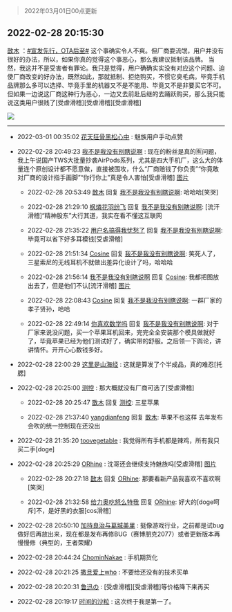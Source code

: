> 2022年03月01日00点更新
<link rel="stylesheet" href="https://cdn.jsdelivr.net/gh/taotie6/sampleJSON@main/css/photo_show.css">
<meta name="referrer" content="no-referrer" />


 ## 2022-02-28 20:15:30 

 [㪚木](https://www.coolapk.com/feed/33893717?shareKey=NDZhMzI4YjA0ZGFlNjIxY2M5ZDM~) ：<a class="feed-link-tag" href="/t/宣发先行，OTA后至?type=0">#宣发先行，OTA后至#</a> 这个事确实令人不爽。但厂商耍流氓，用户并没有很好的办法，所以，如果你真的觉得这个事恶心，那么我建议抵制该品牌。
当然，我这并不是受害者有罪论。我只是觉得，用户确确实实没有对应这个问题、迫使厂商改变的好办法，既然如此，那就抵制、拒绝购买，不惯它臭毛病<!--break-->。毕竟手机品牌那么多可以选择、毕竟手里的机器又不是不能用、毕竟又不是非要买它不可。
但如果一边说这厂商这种行为恶心，一边又去前赴后继的去踊跃购买，那么我只能说这类用户很贱了[受虐滑稽][受虐滑稽][受虐滑稽] 

<div class="album">
<img class="img-item" src="http://image.coolapk.com/feed/2019/0507/23/1081091_4586_1095@230x167.gif" />
</div>

 ------- 

- 2022-03-01 00:35:02 [花天狂骨黑松心中](uid=3041572) : 魅族用户手动点赞 

- 2022-02-28 20:49:23 [我不是我没有别瞎说啊](uid=2231912) : 现在的粉丝是真的🈶问题，我上午说国产TWS大批量抄袭AirPods系列，尤其是四大手机厂，这么大的体量连个原创设计都不愿意做，直接被围攻，什么“厂商赔钱了你负责”“你竟敢对厂商的设计指手画脚”“你行你上”真是令人害怕[受虐滑稽] [图片](http://image.coolapk.com/feed/2022/0228/20/2231912_d5a00602_2562_4728_821@719x1747.png)

    - 2022-02-28 20:53:49 [㪚木](uid=1081091) 回复 [我不是我没有别瞎说啊](uid=2231912): 哈哈哈[笑哭] 

    - 2022-02-28 21:29:10 [枫燐花羽纷飞](uid=3295709) 回复 [我不是我没有别瞎说啊](uid=2231912): [流汗滑稽]“精神股东”大行其道，我实在看不懂这互联网 

    - 2022-02-28 21:35:22 [用户名搞得我忧愁了](uid=477854) 回复 [我不是我没有别瞎说啊](uid=2231912): 毕竟可以省下好多耳模钱[受虐滑稽] 

    - 2022-02-28 21:51:34 [Cosine](uid=614526) 回复 [我不是我没有别瞎说啊](uid=2231912): 笑死人了，三星索尼的无线耳机不就做出差异化设计了吗，哈哈哈 

    - 2022-02-28 21:56:14 [我不是我没有别瞎说啊](uid=2231912) 回复 [Cosine](uid=614526): 我都把图放出去了，但是他们不认[流汗滑稽] [图片](http://image.coolapk.com/feed/2022/0228/10/2231912_cae7dc66_4447_5889_294@3000x1320.jpeg)

    - 2022-02-28 22:08:43 [Cosine](uid=614526) 回复 [我不是我没有别瞎说啊](uid=2231912): 一群厂家的孝子贤孙，哈哈 

    - 2022-02-28 22:49:14 [你喜欢数学吗](uid=3533876) 回复 [我不是我没有别瞎说啊](uid=2231912): 对于厂家来说没问题，买一个苹果耳机回来，完完全全安装那个模具做就好了，毕竟苹果已经为他们测试好了，确实带的舒服。之后领一下舆论，讲讲情怀。开开心心数钱多好。 

- 2022-02-28 22:00:29 [这里是山海经](uid=3048036) : 这就是算发了个半成品，真的难忍[托腮] 

- 2022-02-28 20:25:00 [测控](uid=1933010) : 那大概就没有厂商可选了[受虐滑稽] 

    - 2022-02-28 20:25:47 [㪚木](uid=1081091) 回复 [测控](uid=1933010): 三星苹果 

    - 2022-02-28 21:37:40 [yangdianfeng](uid=3033066) 回复 [㪚木](uid=1081091): 苹果不也这样 去年发布会吹的统一控制现在还没出 

- 2022-02-28 21:35:20 [toovegetable](uid=2180995) : 我觉得所有手机都是辣鸡，所有我只买二手[doge] 

- 2022-02-28 20:25:29 [ORhine](uid=3247844) : 沈哥还会继续支持魅族吗[受虐滑稽] [图片](http://image.coolapk.com/feed/2022/0228/20/3247844_f4b1a2a8_1128_7982_913@1450x2048.jpeg)

    - 2022-02-28 20:27:18 [㪚木](uid=1081091) 回复 [ORhine](uid=3247844): 那要看新产品我喜欢不喜欢啊[笑哭] 

    - 2022-02-28 21:32:58 [给力奥吃怒么特我](uid=3878354) 回复 [ORhine](uid=3247844): 好大的[doge呵斥]不，是好黑的衣服[cos滑稽] 

- 2022-02-28 20:50:10 [加持良治与葛城美里](uid=1483543) : 挺像游戏行业，之前都是试bug做好后再放出来，现在都是发布再修BUG（赛博朋克2077）或者更新版本再慢慢修（典型的，王者荣耀） 

- 2022-02-28 20:44:24 [ChominNakae](uid=1119358) : 手机期货化 

- 2022-02-28 20:21:25 [撒旦爱上who](uid=611166) : 不要给还没有的技术买单 

- 2022-02-28 20:20:31 [鲁迅の](uid=1954055) : [受虐滑稽][受虐滑稽]等价格降下来再买 

- 2022-02-28 20:19:17 [时间的沙粒](uid=1600844) : 这次终于我是第一了。 

